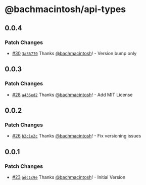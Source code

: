 # @bachmacintosh/api-types

## 0.0.4

### Patch Changes

- [#30](https://github.com/bachmacintosh/api/pull/30) [`3a36770`](https://github.com/bachmacintosh/api/commit/3a36770a890805c4b3fedb96c17b3d06e7c68bfa) Thanks [@bachmacintosh](https://github.com/bachmacintosh)! - Version bump only

## 0.0.3

### Patch Changes

- [#28](https://github.com/bachmacintosh/api/pull/28) [`a436ed2`](https://github.com/bachmacintosh/api/commit/a436ed2ec3b2485d7019e7766db5dbf91971285a) Thanks [@bachmacintosh](https://github.com/bachmacintosh)! - Add MIT License

## 0.0.2

### Patch Changes

- [#26](https://github.com/bachmacintosh/api/pull/26) [`b2c1e2c`](https://github.com/bachmacintosh/api/commit/b2c1e2ca24b36f2c8eb7a8df14b3b34a75290465) Thanks [@bachmacintosh](https://github.com/bachmacintosh)! - Fix versioning issues

## 0.0.1

### Patch Changes

- [#23](https://github.com/bachmacintosh/api/pull/23) [`adc1c9e`](https://github.com/bachmacintosh/api/commit/adc1c9e97ee1d7ffd84274ae24a2275e4e860913) Thanks [@bachmacintosh](https://github.com/bachmacintosh)! - Initial Version
